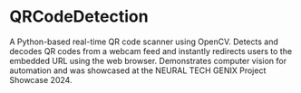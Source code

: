 # QRCodeDetection
A Python-based real-time QR code scanner using OpenCV. Detects and decodes QR codes from a webcam feed and instantly redirects users to the embedded URL using the web browser. Demonstrates computer vision for automation and was showcased at the NEURAL TECH GENIX Project Showcase 2024.
